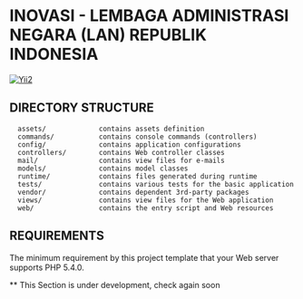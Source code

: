 INOVASI - LEMBAGA ADMINISTRASI NEGARA (LAN) REPUBLIK INDONESIA
============================

[![Yii2](https://img.shields.io/badge/Powered_by-Yii_Framework-green.svg?style=flat)](http://www.yiiframework.com/)

DIRECTORY STRUCTURE
-------------------

      assets/             contains assets definition
      commands/           contains console commands (controllers)
      config/             contains application configurations
      controllers/        contains Web controller classes
      mail/               contains view files for e-mails
      models/             contains model classes
      runtime/            contains files generated during runtime
      tests/              contains various tests for the basic application
      vendor/             contains dependent 3rd-party packages
      views/              contains view files for the Web application
      web/                contains the entry script and Web resources



REQUIREMENTS
------------

The minimum requirement by this project template that your Web server supports PHP 5.4.0.


** This Section is under development, check again soon